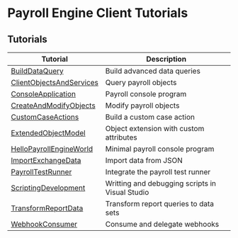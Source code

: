# Payroll Engine Client Tutorials

## Tutorials
| Tutorial | Description |
|------------- | ------------- |
[BuildDataQuery](BuildDataQuery/)                     | Build advanced data queries |
[ClientObjectsAndServices](ClientObjectsAndServices)  | Query payroll objects |
[ConsoleApplication](ConsoleApplication)              | Payroll console program |
[CreateAndModifyObjects](CreateAndModifyObjects)      | Modify payroll objects |
[CustomCaseActions](CustomCaseActions/)               | Build a custom case action |
[ExtendedObjectModel](ExtendedObjectModel)            | Object extension with custom attributes |
[HelloPayrollEngineWorld](HelloPayrollEngineWorld)    | Minimal payroll console program |
[ImportExchangeData](ImportExchangeData)              | Import data from JSON |
[PayrollTestRunner](PayrollTestRunner)                | Integrate the payroll test runner |
[ScriptingDevelopment](ScriptingDevelopment)          | Writting and debugging scripts in Visual Studio |
[TransformReportData](TransformReportData/)           | Transform report queries to data sets |
[WebhookConsumer](WebhookConsumer/)                   | Consume and delegate webhooks |
